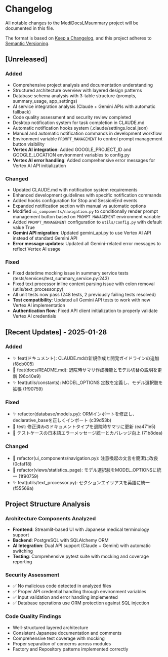 # Changelog

All notable changes to the MediDocsLMsummary project will be documented in this file.

The format is based on [Keep a Changelog](https://keepachangelog.com/en/1.0.0/),
and this project adheres to [Semantic Versioning](https://semver.org/spec/v2.0.0.html).

## [Unreleased]

### Added
- Comprehensive project analysis and documentation understanding
- Structured architecture overview with layered design patterns
- Database schema analysis with 3-table structure (prompts, summary_usage, app_settings)
- AI service integration analysis (Claude + Gemini APIs with automatic fallback)
- Code quality assessment and security review completed
- Desktop notification system for task completion in CLAUDE.md
- Automatic notification hooks system (.claude/settings.local.json)
- Manual and automatic notification commands in development workflow
- Environment variable `PROMPT_MANAGEMENT` to control prompt management button visibility
- **Vertex AI integration**: Added GOOGLE_PROJECT_ID and GOOGLE_LOCATION environment variables to config.py
- **Vertex AI error handling**: Added comprehensive error messages for Vertex AI API initialization

### Changed
- Updated CLAUDE.md with notification system requirements
- Enhanced development guidelines with specific notification commands
- Added hooks configuration for Stop and SessionEnd events
- Expanded notification section with manual vs automatic options
- Modified `ui_components/navigation.py` to conditionally render prompt management button based on `PROMPT_MANAGEMENT` environment variable
- Added `PROMPT_MANAGEMENT` configuration to `utils/config.py` with default value True
- **Gemini API migration**: Updated gemini_api.py to use Vertex AI API instead of standard Gemini API
- **Error message updates**: Updated all Gemini-related error messages to reflect Vertex AI usage

### Fixed
- Fixed datetime mocking issue in summary service tests (tests/services/test_summary_service.py:243)
- Fixed text processor inline content parsing issue with colon removal (utils/text_processor.py)
- All unit tests now pass (248 tests, 2 previously failing tests resolved)
- **Test compatibility**: Updated all Gemini API tests to work with new Vertex AI implementation
- **Authentication flow**: Fixed API client initialization to properly validate Vertex AI credentials

## [Recent Updates] - 2025-01-28

### Added
- ✨ feat(ドキュメント): CLAUDE.mdの新規作成と開発ガイドラインの追加 (f8cb005)
- 📝 feat(docs/README.md): 退院時サマリ作成機能とモデル切替の説明を更新 (96c40e9)
- ✨ feat(utils/constants): MODEL_OPTIONS 定数を定義し、モデル選択肢を拡張 (1f90759)

### Fixed
- ✨ refactor(database/models.py): ORMインポートを修正し、declarative_baseを正しくインポート (c39d53b)
- 🎯 test: 修正済みのドキュメントタイプを退院時サマリに更新 (ea471e5)
- 🧪 テストケースの日本語エラーメッセージ統一とカバレッジ向上 (71b8dea)

### Changed
- 🔧 refactor(ui_components/navigation.py): 注意喚起の文言を簡潔に改良 (0cfaf18)
- 📝 refactor(views/statistics_page): モデル選択肢をMODEL_OPTIONSに統一 (1f90759)
- ✨ feat(utils/text_processor.py): セクションエイリアスを英語に統一 (f55569a)

## Project Structure Analysis

### Architecture Components Analyzed
- **Frontend**: Streamlit-based UI with Japanese medical terminology support
- **Backend**: PostgreSQL with SQLAlchemy ORM
- **AI Integration**: Dual API support (Claude + Gemini) with automatic switching
- **Testing**: Comprehensive pytest suite with mocking and coverage reporting

### Security Assessment
- ✅ No malicious code detected in analyzed files
- ✅ Proper API credential handling through environment variables  
- ✅ Input validation and error handling implemented
- ✅ Database operations use ORM protection against SQL injection

### Code Quality Findings
- Well-structured layered architecture
- Consistent Japanese documentation and comments
- Comprehensive test coverage with mocking
- Proper separation of concerns across modules
- Factory and Repository patterns implemented correctly